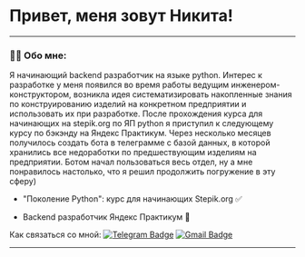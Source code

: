 # Привет, меня зовут Никита!

---

### :man_technologist: Обо мне: 

Я начинающий backend разработчик на языке python. Интерес к разработке у меня появился во время работы ведущим инженером-конструктором, возникла идея систематизировать накопленные знания по конструированию изделий на конкретном предприятии и использовать их при разработке. После прохождения курса для начинающих на stepik.org по ЯП python я приступил к следующему курсу по бэкэнду на Яндекс Практикум. Через несколько месяцев получилось создать бота в телеграмме с базой данных, в которой хранились все недоработки по предшествующим изделиям на предприятии. Ботом начал пользоваться весь отдел, ну а мне понравилось настолько, что я решил продолжить погружение в эту сферу)
- "Поколение Python": курс для начинающих Stepik.org :white_check_mark:

- Backend разработчик Яндекс Практикум :white_square_button:

Как связаться со мной: [![Telegram Badge](https://img.shields.io/badge/-ShelepovNikita-blue?style=flat&logo=Telegram&logoColor=white)](https://t.me/shelepovN) [![Gmail Badge](https://img.shields.io/badge/-Gmail-red?style=flat&logo=Gmail&logoColor=white)](mailto:shelepofn@gmail.com)

---
